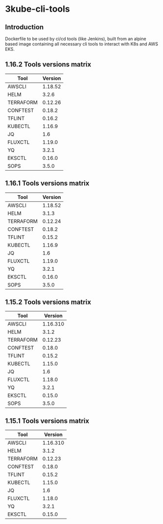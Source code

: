 # 3kube-cli-tools

## Introduction

Dockerfile to be used by ci/cd tools (like Jenkins), built from an alpine based image containing all necessary cli tools to interact with K8s and AWS EKS.

## 1.16.2 Tools versions matrix

| Tool  | Version  |
|---|---|
| AWSCLI | 1.18.52 |
| HELM | 3.2.6 |
| TERRAFORM | 0.12.26 |
| CONFTEST | 0.18.2 |
| TFLINT | 0.16.2 |
| KUBECTL | 1.16.9 |
| JQ | 1.6 |
| FLUXCTL | 1.19.0 |
| YQ | 3.2.1 |
| EKSCTL | 0.16.0 |
| SOPS | 3.5.0 |

## 1.16.1 Tools versions matrix

| Tool  | Version  |
|---|---|
| AWSCLI | 1.18.52 |
| HELM | 3.1.3 |
| TERRAFORM | 0.12.24 |
| CONFTEST | 0.18.2 |
| TFLINT | 0.15.2 |
| KUBECTL | 1.16.9 |
| JQ | 1.6 |
| FLUXCTL | 1.19.0 |
| YQ | 3.2.1 |
| EKSCTL | 0.16.0 |
| SOPS | 3.5.0 |

## 1.15.2 Tools versions matrix

| Tool  | Version  |
|---|---|
| AWSCLI | 1.16.310 |
| HELM | 3.1.2 |
| TERRAFORM | 0.12.23 |
| CONFTEST | 0.18.0 |
| TFLINT | 0.15.2 |
| KUBECTL | 1.15.0 |
| JQ | 1.6 |
| FLUXCTL | 1.18.0 |
| YQ | 3.2.1 |
| EKSCTL | 0.15.0 |
| SOPS | 3.5.0 |

## 1.15.1 Tools versions matrix

| Tool  | Version  |
|---|---|
| AWSCLI | 1.16.310 |
| HELM | 3.1.2 |
| TERRAFORM | 0.12.23 |
| CONFTEST | 0.18.0 |
| TFLINT | 0.15.2 |
| KUBECTL | 1.15.0 |
| JQ | 1.6 |
| FLUXCTL | 1.18.0 |
| YQ | 3.2.1 |
| EKSCTL | 0.15.0 |
